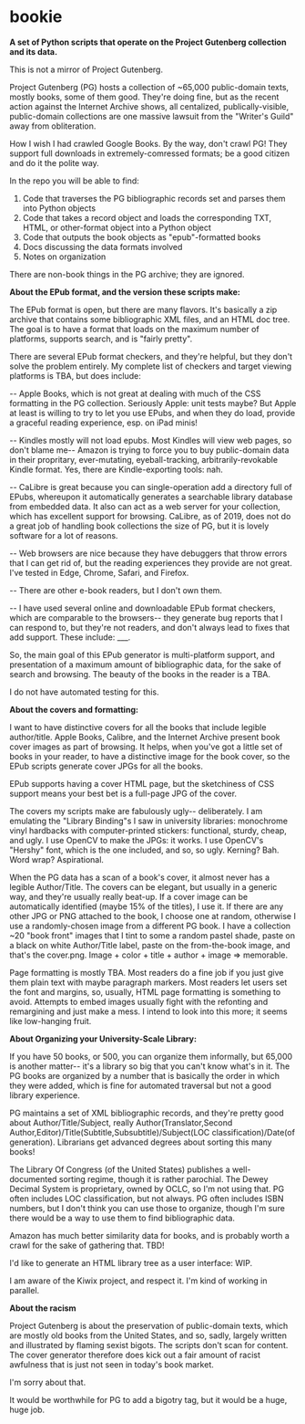 # bookie

<b>A set of Python scripts that operate on the Project Gutenberg collection and its data. </b>

This is not a mirror of Project Gutenberg. 

Project Gutenberg (PG) hosts a collection of ~65,000 public-domain texts, mostly books, some of them good. They're doing fine, but as the recent action against the Internet Archive shows, all centalized, publically-visible, public-domain collections are one massive lawsuit from the "Writer's Guild" away from obliteration. 

How I wish I had crawled Google Books. By the way, don't crawl PG! They support full downloads in extremely-comressed formats; be a good citizen and do it the polite way. 

In the repo you will be able to find: 
1) Code that traverses the PG bibliographic records set and parses them into Python objects
2) Code that takes a record object and loads the corresponding TXT, HTML, or other-format object into a Python object
3) Code that outputs the book objects as "epub"-formatted books
4) Docs discussing the data formats involved
5) Notes on organization

There are non-book things in the PG archive; they are ignored. 

<b>About the EPub format, and the version these scripts make: </b>

The EPub format is open, but there are many flavors. It's basically a zip archive that contains some bibliographic XML files, and an HTML doc tree. The goal is to have a format that loads on the maximum number of platforms, supports search, and is "fairly pretty".

There are several EPub format checkers, and they're helpful, but they don't solve the problem entirely. My complete list of checkers and target viewing platforms is TBA, but does include:

-- Apple Books, which is not great at dealing with much of the CSS formatting in the PG collection. Seriously Apple: unit tests maybe? But Apple at least is willing to try to let you use EPubs, and when they do load, provide a graceful reading experience, esp. on iPad minis!

-- Kindles mostly will not load epubs. Most Kindles will view web pages, so don't blame me-- Amazon is trying to force you to buy public-domain data in their propritary, ever-mutating, eyeball-tracking, arbitrarily-revokable Kindle format. Yes, there are Kindle-exporting tools: nah. 

-- CaLibre is great because you can single-operation add a directory full of EPubs, whereupon it automatically generates a searchable library database from embedded data. It also can act as a web server for your collection, which has excellent support for browsing. CaLibre, as of 2019, does not do a great job of handling book collections the size of PG, but it is lovely software for a lot of reasons. 

-- Web browsers are nice because they have debuggers that throw errors that I can get rid of, but the reading experiences they provide are not great. I've tested in Edge, Chrome, Safari, and Firefox. 

-- There are other e-book readers, but I don't own them. 

-- I have used several online and downloadable EPub format checkers, which are comparable to the browsers-- they generate bug reports that I can respond to, but they're not readers, and don't always lead to fixes that add support. These include: ___. 

So, the main goal of this EPub generator is multi-platform support, and presentation of a maximum amount of bibliographic data, for the sake of search and browsing. The beauty of the books in the reader is a TBA. 

I do not have automated testing for this.

<b>About the covers and formatting:</b>

I want to have distinctive covers for all the books that include legible author/title. Apple Books, Calibre, and the Internet Archive present book cover images as part of browsing. It helps, when you've got a little set of books in your reader, to have a distinctive image for the book cover, so the EPub scripts generate cover JPGs for all the books. 

EPub supports having a cover HTML page, but the sketchiness of CSS support means your best bet is a full-page JPG of the cover. 

The covers my scripts make are fabulously ugly-- deliberately. I am emulating the "Library Binding"s I saw in university libraries: monochrome vinyl hardbacks with computer-printed stickers: functional, sturdy, cheap, and ugly. I use OpenCV to make the JPGs: it works. I use OpenCV's "Hershy" font, which is the one included, and so, so ugly. Kerning? Bah. Word wrap? Aspirational.

When the PG data has a scan of a book's cover, it almost never has a legible Author/Title. The covers can be elegant, but usually in a generic way, and they're usually really beat-up. If a cover image can be automatically identified (maybe 15% of the titles), I use it. If there are any other JPG or PNG attached to the book, I choose one at random, otherwise I use a randomly-chosen image from a different PG book. I have a collection ~20 "book front" images that I tint to some a random pastel shade, paste on a black on white Author/Title label, paste on the from-the-book image, and that's the cover.png. Image + color + title + author + image => memorable.

Page formatting is mostly TBA. Most readers do a fine job if you just give them plain text with maybe paragraph markers. Most readers let users set the font and margins, so, usually, HTML page formatting is something to avoid. Attempts to embed images usually fight with the refonting and remargining and just make a mess. I intend to look into this more; it seems like low-hanging fruit. 

<b>About Organizing your University-Scale Library: </b>

If you have 50 books, or 500, you can organize them informally, but 65,000 is another matter-- it's a library so big that you can't know what's in it. The PG books are organized by a number that is basically the order in which they were added, which is fine for automated traversal but not a good library experience. 

PG maintains a set of XML bibliographic records, and they're pretty good about Author/Title/Subject, really Author(Translator,Second Author,Editor)/Title(Subtitle,Subsubtitle)/Subject(LOC classification)/Date(of generation). Librarians get advanced degrees about sorting this many books! 

The Library Of Congress (of the United States) publishes a well-documented sorting regime, though it is rather parochial. The Dewey Decimal System is proprietary, owned by OCLC, so I'm not using that. PG often includes LOC classification, but not always. PG often includes ISBN numbers, but I don't think you can use those to organize, though I'm sure there would be a way to use them to find bibliographic data. 

Amazon has much better similarity data for books, and is probably worth a crawl for the sake of gathering that. TBD! 

I'd like to generate an HTML library tree as a user interface: WIP. 

I am aware of the Kiwix project, and respect it. I'm kind of working in parallel. 

<b>About the racism</b>

Project Gutenberg is about the preservation of public-domain texts, which are mostly old books from the United States, and so, sadly, largely written and illustrated by flaming sexist bigots. The scripts don't scan for content. The cover generator therefore does kick out a fair amount of racist awfulness that is just not seen in today's book market. 

I'm sorry about that. 

It would be worthwhile for PG to add a bigotry tag, but it would be a huge, huge job. 




